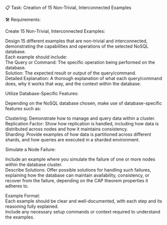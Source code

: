 📋 Task: Creation of 15 Non-Trivial, Interconnected Examples

🛠️ Requirements:

Create 15 Non-Trivial, Interconnected Examples:

Design 15 different examples that are non-trivial and interconnected, demonstrating the capabilities and operations of the selected NoSQL database.<br>
Each example should include:<br>
The Query or Command: The specific operation being performed on the database.<br>
Solution: The expected result or output of the query/command.<br>
Detailed Explanation: A thorough explanation of what each query/command does, why it works that way, and the context within the database.

Utilize Database-Specific Features:

Depending on the NoSQL database chosen, make use of database-specific features such as:

Clustering: Demonstrate how to manage and query data within a cluster.<br>
Replication Factor: Show how replication is handled, including how data is distributed across nodes and how it maintains consistency.<br>
Sharding: Provide examples of how data is partitioned across different shards, and how queries are executed in a sharded environment.<br>

Simulate a Node Failure:

Include an example where you simulate the failure of one or more nodes within the database cluster.<br>
Describe Solutions: Offer possible solutions for handling such failures, explaining how the database can maintain availability, consistency, or recover from the failure, depending on the CAP theorem properties it adheres to.

Example Format:<br>
Each example should be clear and well-documented, with each step and its reasoning fully explained.<br>
Include any necessary setup commands or context required to understand the examples.
